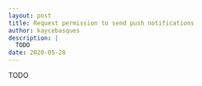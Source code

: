 ```yaml
---
layout: post
title: Request permission to send push notifications
author: kaycebasques
description: |
  TODO
date: 2020-05-28
---
```


TODO